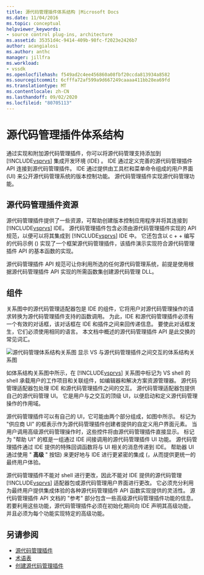 ```yaml
---
title: 源代码管理插件体系结构 |Microsoft Docs
ms.date: 11/04/2016
ms.topic: conceptual
helpviewer_keywords:
- source control plug-ins, architecture
ms.assetid: 35351d4c-9414-409b-98fc-f2023e2426b7
author: acangialosi
ms.author: anthc
manager: jillfra
ms.workload:
- vssdk
ms.openlocfilehash: f549ad2c4ee456860a08fbf20ccda813934a8582
ms.sourcegitcommit: 6cfffa72af599a9d667249caaaa411bb28ea69fd
ms.translationtype: MT
ms.contentlocale: zh-CN
ms.lasthandoff: 09/02/2020
ms.locfileid: "80705113"
---
```

# <a name="source-control-plug-in-architecture"></a>源代码管理插件体系结构
通过实现和附加源代码管理插件，你可以将源代码管理支持添加到 [!INCLUDE[vsprvs](../../code-quality/includes/vsprvs_md.md)] 集成开发环境 (IDE) 。 IDE 通过定义完善的源代码管理插件 API 连接到源代码管理插件。 IDE 通过提供由工具栏和菜单命令组成的用户界面 (UI) 来公开源代码管理系统的版本控制功能。 源代码管理插件实现源代码管理功能。

## <a name="source-control-plug-in-resources"></a>源代码管理插件资源
 源代码管理插件提供了一些资源，可帮助创建版本控制应用程序并将其连接到 [!INCLUDE[vsprvs](../../code-quality/includes/vsprvs_md.md)] IDE。 源代码管理插件包含必须由源代码管理插件实现的 API 规范，以便可以将其集成到 [!INCLUDE[vsprvs](../../code-quality/includes/vsprvs_md.md)] IDE 中。 它还包含以 c + + 编写的代码示例 () 实现了一个框架源代码管理插件，该插件演示实现符合源代码管理插件 API 的基本函数的实现。

 源代码管理插件 API 规范可让你利用所选的任何源代码管理系统，前提是使用根据源代码管理插件 API 实现的所需函数集创建源代码管理 DLL。

## <a name="components"></a>组件
 关系图中的源代码管理适配器包是 IDE 的组件，它将用户对源代码管理操作的请求转换为源代码管理插件支持的函数调用。 为此，IDE 和源代码管理插件必须有一个有效的对话框，该对话框在 IDE 和插件之间来回传递信息。 要使此对话框发生，它们必须使用相同的语言。 本文档中概述的源代码管理插件 API 是此交换的常见词汇。

 ![源代码管理体系结构关系图](../../extensibility/internals/media/vs_sccsdk_plug_in_arch.gif "vs_sccsdk_plug_in_arch") 显示 VS 与源代码管理插件之间交互的体系结构关系图

 如体系结构关系图中所示，在 [!INCLUDE[vsprvs](../../code-quality/includes/vsprvs_md.md)] 关系图中标记为 VS shell 的 shell 承载用户的工作项目和关联组件，如编辑器和解决方案资源管理器。 源代码管理适配器包处理 IDE 和源代码管理插件之间的交互。 源代码管理适配器包提供自己的源代码管理 UI。 它是用户与之交互的顶级 UI，以便启动和定义源代码管理操作的作用域。

 源代码管理插件可以有自己的 UI，它可能由两个部分组成，如图中所示。 标记为 "供应商 UI" 的框表示作为源代码管理插件创建者提供的自定义用户界面元素。 当用户调用高级源代码管理操作时，这些控件将由源代码管理插件直接显示。 标记为 "帮助 UI" 的框是一组通过 IDE 间接调用的源代码管理插件 UI 功能。 源代码管理插件通过 IDE 提供的特殊回调函数将与 UI 相关的消息传递到 IDE。 帮助器 UI 通过使用 " **高级** " 按钮) 来更好地与 IDE 进行更紧密的集成 (，从而提供更统一的最终用户体验。

 源代码管理插件不能对 shell 进行更改，因此不能对 IDE 提供的源代码管理 [!INCLUDE[vsprvs](../../code-quality/includes/vsprvs_md.md)] 适配器包或源代码管理用户界面进行更改。 它必须充分利用为最终用户提供集成体验的各种源代码管理插件 API 函数实现提供的灵活性。 源代码管理插件 API 文档的 "参考" 部分包含一些高级源代码管理插件功能的信息。 若要利用这些功能，源代码管理插件必须在初始化期间向 IDE 声明其高级功能，并且必须为每个功能实现特定的高级功能。

## <a name="see-also"></a>另请参阅
- [源代码管理插件](../../extensibility/source-control-plug-ins.md)
- [术语表](../../extensibility/source-control-plug-in-glossary.md)
- [创建源代码管理插件](../../extensibility/internals/creating-a-source-control-plug-in.md)
